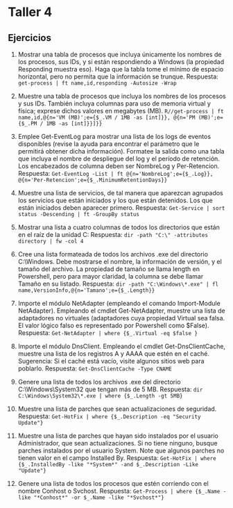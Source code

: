 # Taller 4
## Ejercicios
1. Mostrar una tabla de procesos que incluya únicamente los nombres de los procesos, sus IDs, y si están respondiendo a Windows (la propiedad Responding muestra eso). Haga que la tabla tome el mínimo de espacio horizontal, pero no permita que la información se trunque.
Respuesta:
```get-process | ft name,id,responding -Autosize -Wrap```

2. Muestre una tabla de procesos que incluya los nombres de los procesos y sus IDs. También incluya columnas para uso de memoria virtual y física; exprese dichos valores en megabytes (MB).
```R//get-process | ft name,id,@{n='VM (MB)';e={$_.VM / 1MB -as [int]}}, @{n='PM (MB)';e={$_.PM / 1MB -as [int]}}]}}```

3. Emplee Get-EventLog para mostrar una lista de los logs de eventos disponibles (revise la ayuda para encontrar el parámetro que le permitirá obtener dicha información). Formatee la salida como una tabla que incluya el nombre de despliegue del log y el período de retención. Los encabezados de columna deben ser NombreLog y Per-Retencion.
Respuesta:
```Get-EventLog -List | ft @{n='NombreLog';e={$_.Log}}, @{n='Per-Retencion';e={$_.MinimumRetentionDays}}```

4. Muestre una lista de servicios, de tal manera que aparezcan agrupados los servicios que están iniciados y los que están detenidos. Los que están iniciados deben aparecer primero.
Respuesta:
```Get-Service | sort status -Descending | ft -GroupBy status```

5. Mostrar una lista a cuatro columnas de todos los directorios que están en el raíz de la unidad C:
Respuesta:
```dir -path "C:\" -attributes directory | fw -col 4```

6. Cree una lista formateada de todos los archivos .exe del directorio C:\Windows. Debe mostrarse el nombre, la información de versión, y el tamaño del archivo. La propiedad de tamaño se llama length en Powershell, pero para mayor claridad, la columna se debe llamar Tamaño en su listado.
Respuesta:
```dir -path "C:\Windows\*.exe" | fl name,VersionInfo,@{n='Tamano';e={$_.Length}}```

7. Importe el módulo NetAdapter (empleando el comando Import-Module NetAdapter). Empleando el cmdlet Get-NetAdapter, muestre una lista de adaptadores no virtuales (adaptadores cuya propiedad Virtual sea falsa. El valor lógico falso es representado por Powershell como $False).
Respuesta:
```Get-NetAdapter | where {$_.Virtual -eq $false }```

8. Importe el módulo DnsClient. Empleando el cmdlet Get-DnsClientCache, muestre una lista de los registros A y AAAA que estén en el caché. Sugerencia: Si el caché está vacío, visite algunos sitios web para poblarlo.
Respuesta:
```Get-DnsClientCache -Type CNAME```

9. Genere una lista de todos los archivos .exe del directorio C:\Windows\System32 que tengan más de 5 MB.
Respuesta:
```dir C:\Windows\System32\*.exe | where {$_.Length -gt 5MB}```

10. Muestre una lista de parches que sean actualizaciones de seguridad.
Respuesta:
```Get-HotFix | where {$_.Description -eq "Security Update"}```

11. Muestre una lista de parches que hayan sido instalados por el usuario Administrador, que sean actualizaciones. Si no tiene ninguno, busque parches instalados por el usuario System. Note que algunos parches no tienen valor en el campo Installed By.
Respuesta:
```Get-HotFix | where {$_.InstalledBy -like "*System*" -and $_.Description -Like "Update"}```

12. Genere una lista de todos los procesos que estén corriendo con el nombre Conhost o Svchost.
Respuesta:
```Get-Process | where {$_.Name -like "*Conhost*" -or $_.Name -like "*Svchost*"}```
